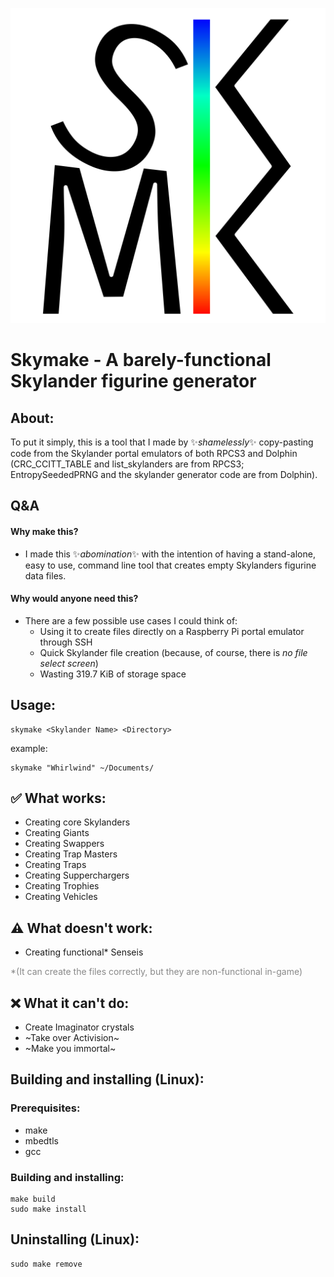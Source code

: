 ![](Logo/logo-128x128.svg)

# **Skymake - A barely-functional Skylander figurine generator**

## About:
To put it simply, this is a tool that I made by ✨*shamelessly*✨ copy-pasting code from the Skylander portal emulators of both RPCS3 and Dolphin (CRC_CCITT_TABLE and list_skylanders are from RPCS3; EntropySeededPRNG and the skylander generator code are from Dolphin).

## Q&A
#### Why make this?
- I made this ✨*abomination*✨ with the intention of having a stand-alone, easy to use, command line tool that creates empty Skylanders figurine data files. 
#### Why would anyone need this?
- There are a few possible use cases I could think of:
	+ Using it to create files directly on a Raspberry Pi portal emulator through SSH
	+ Quick Skylander file creation (because, of course, there is *no file select screen*)
	+ Wasting 319.7 KiB of storage space


## Usage:
```
skymake <Skylander Name> <Directory>
```
example:
```
skymake "Whirlwind" ~/Documents/
```

## ✅ What works:
- Creating core Skylanders
- Creating Giants
- Creating Swappers
- Creating Trap Masters
- Creating Traps
- Creating Supperchargers
- Creating Trophies
- Creating Vehicles

## ⚠️ What doesn't work:
- Creating functional* Senseis 

<span style="color:#888888;">*(It can create the files correctly, but they are non-functional in-game)</span>

## ❌ What it can't do:
- Create Imaginator crystals
- ~Take over Activision~
- ~Make you immortal~

## Building and installing (Linux):
### Prerequisites:
- make
- mbedtls
- gcc

### Building and installing:
``` 
make build
sudo make install
```

## Uninstalling (Linux):
``` 
sudo make remove 
```
